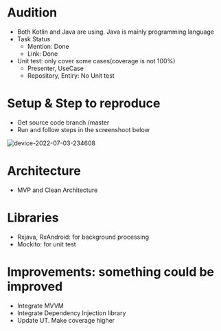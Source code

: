 # Audition
  - Both Kotlin and Java are using. Java is mainly programming language
  - Task Status
    - Mention: Done
    - Link: Done
  - Unit test: only cover some cases(coverage is not 100%)
    - Presenter, UseCase
    - Repository, Entiry: No Unit test
# Setup & Step to reproduce
  - Get source code branch /master
  - Run and follow steps in the screenshoot below
  
  ![device-2022-07-03-234608](https://user-images.githubusercontent.com/5119790/177049539-a4aaae60-9a29-4941-94a8-51f4a2e4b22f.png)

# Architecture
  - MVP and Clean Architecture
# Libraries
  - Rxjava, RxAndroid: for background processing
  - Mockito: for unit test
# Improvements: something could be improved
  - Integrate MVVM
  - Integrate Dependency Injection library
  - Update UT. Make coverage higher

